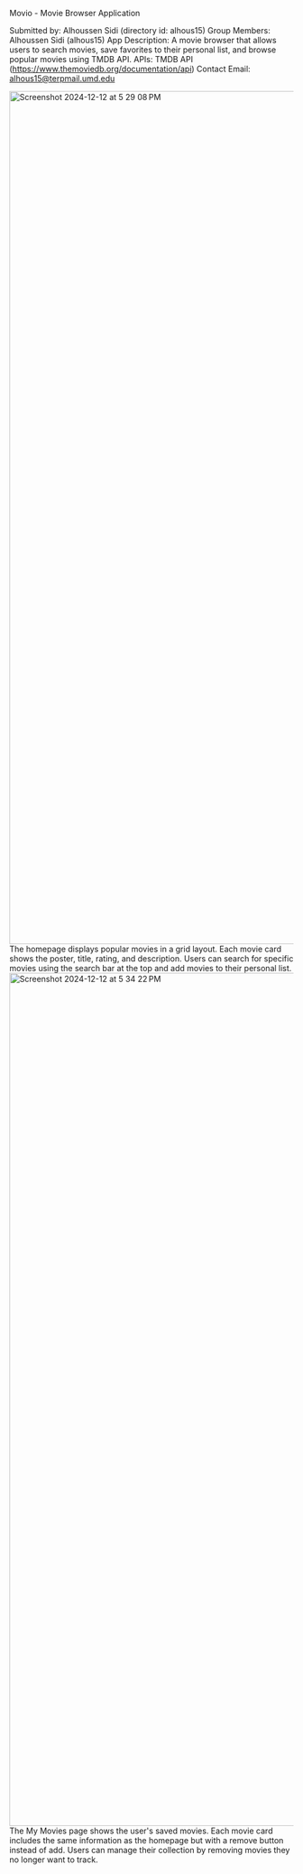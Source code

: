 Movio - Movie Browser Application

Submitted by: Alhoussen Sidi (directory id: alhous15)
Group Members: Alhoussen Sidi (alhous15)
App Description: A movie browser that allows users to search movies, save favorites to their personal list, and browse popular movies using TMDB API.
APIs: TMDB API (https://www.themoviedb.org/documentation/api)
Contact Email: alhous15@terpmail.umd.edu



<img width="1512" alt="Screenshot 2024-12-12 at 5 29 08 PM" src="https://github.com/user-attachments/assets/80fbb6d7-5ee7-4588-96e7-29a00d2425c7" />
The homepage displays popular movies in a grid layout. Each movie card shows the poster, title, rating, and description. 
Users can search for specific movies using the search bar at the top and add movies to their personal list.



<img width="1512" alt="Screenshot 2024-12-12 at 5 34 22 PM" src="https://github.com/user-attachments/assets/7fe955cc-d993-4c31-9456-c548cdcb3908" />
The My Movies page shows the user's saved movies. Each movie card includes the same information as the homepage but with a remove button instead of add. 
Users can manage their collection by removing movies they no longer want to track.
